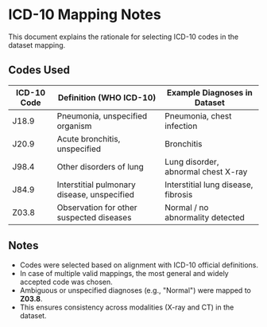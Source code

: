 # ICD-10 Mapping Notes

This document explains the rationale for selecting ICD-10 codes in the dataset mapping.

## Codes Used

| ICD-10 Code | Definition (WHO ICD-10)                   | Example Diagnoses in Dataset                  |
|-------------|-------------------------------------------|-----------------------------------------------|
| J18.9       | Pneumonia, unspecified organism           | Pneumonia, chest infection                     |
| J20.9       | Acute bronchitis, unspecified             | Bronchitis                                     |
| J98.4       | Other disorders of lung                   | Lung disorder, abnormal chest X-ray            |
| J84.9       | Interstitial pulmonary disease, unspecified | Interstitial lung disease, fibrosis           |
| Z03.8       | Observation for other suspected diseases  | Normal / no abnormality detected               |

## Notes
- Codes were selected based on alignment with ICD-10 official definitions.  
- In case of multiple valid mappings, the most general and widely accepted code was chosen.  
- Ambiguous or unspecified diagnoses (e.g., "Normal") were mapped to **Z03.8**.  
- This ensures consistency across modalities (X-ray and CT) in the dataset.  

